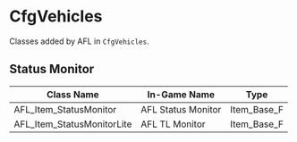 # CfgVehicles

Classes added by AFL in `CfgVehicles`.

## Status Monitor

| Class Name                   | In-Game Name        | Type          |
| ---------------------------- | ------------------- | ------------- |
| AFL_Item_StatusMonitor       | AFL Status Monitor  | Item_Base_F   |
| AFL_Item_StatusMonitorLite   | AFL TL Monitor      | Item_Base_F   |
